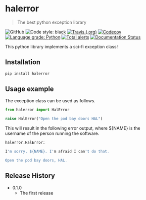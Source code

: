 # halerror
> The best python exception library

![GitHub](https://img.shields.io/github/license/jmp1985/halerror.svg)
![Code style: black](https://img.shields.io/badge/code%20style-black-000000.svg)
[![Travis (.org)](https://img.shields.io/travis/jmp1985/halerror.svg)](https://travis-ci.org/jmp1985/halerror)
[![Codecov](https://img.shields.io/codecov/c/github/jmp1985/halerror.svg)](https://codecov.io/gh/jmp1985/halerror)
[![Language grade: Python](https://img.shields.io/lgtm/grade/python/g/jmp1985/halerror.svg?logo=lgtm&logoWidth=18)](https://lgtm.com/projects/g/jmp1985/halerror/context:python)
[![Total alerts](https://img.shields.io/lgtm/alerts/g/jmp1985/halerror.svg?logo=lgtm&logoWidth=18)](https://lgtm.com/projects/g/jmp1985/halerror/alerts/)
[![Documentation Status](https://readthedocs.org/projects/halerror/badge/?version=latest)](https://halerror.readthedocs.io/en/latest/?badge=latest)

This python library implements a sci-fi exception class!

## Installation

```sh
pip install halerror
```

## Usage example

The exception class can be used as follows.

```python
from halerror import HalError

raise HalError("Open the pod bay doors HAL")
```

This will result in the following error output, where ${NAME} is the username of the person running the software.

```sh
halerror.HalError: 

I'm sorry, ${NAME}. I'm afraid I can't do that.

Open the pod bay doors, HAL.
```

## Release History

* 0.1.0
  * The first release


